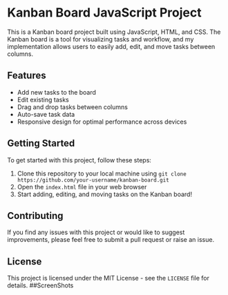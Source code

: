 # Kanban Board JavaScript Project

This is a Kanban board project built using JavaScript, HTML, and CSS. The Kanban board is a tool for visualizing tasks and workflow, and my implementation allows users to easily add, edit, and move tasks between columns.

## Features

- Add new tasks to the board
- Edit existing tasks
- Drag and drop tasks between columns
- Auto-save task data
- Responsive design for optimal performance across devices

## Getting Started

To get started with this project, follow these steps:

1. Clone this repository to your local machine using `git clone https://github.com/your-username/kanban-board.git`
2. Open the `index.html` file in your web browser
3. Start adding, editing, and moving tasks on the Kanban board!

## Contributing

If you find any issues with this project or would like to suggest improvements, please feel free to submit a pull request or raise an issue.

## License

This project is licensed under the MIT License - see the `LICENSE` file for details.
##ScreenShots



